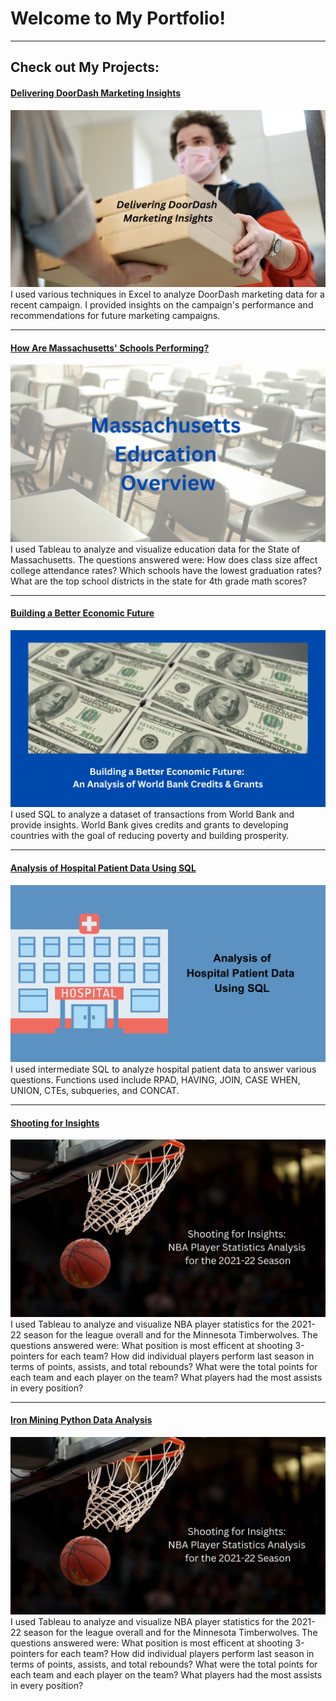 # Welcome to My Portfolio!

---

## Check out My Projects:

#### [Delivering DoorDash Marketing Insights](https://www.linkedin.com/pulse/delivering-doordash-marketing-insights-ehlert-mackie-mba-msba/)
[<img src="images/DoorDash with Text.png?raw=true"/>](https://www.linkedin.com/pulse/delivering-doordash-marketing-insights-ehlert-mackie-mba-msba/)
I used various techniques in Excel to analyze DoorDash marketing data for a recent campaign. I provided insights on the campaign's performance and recommendations for future marketing campaigns.

---
#### [How Are Massachusetts' Schools Performing?](https://www.linkedin.com/pulse/how-massachusetts-schools-performing-christy-ehlert-mackie-mba-msba/)
[<img src="images/Massachusetts Education Overview.png?raw=true"/>](https://www.linkedin.com/pulse/how-massachusetts-schools-performing-christy-ehlert-mackie-mba-msba/)
I used Tableau to analyze and visualize education data for the State of Massachusetts. The questions answered were:
How does class size affect college attendance rates?
Which schools have the lowest graduation rates?
What are the top school districts in the state for 4th grade math scores?

---
#### [Building a Better Economic Future](https://www.linkedin.com/pulse/building-better-economic-future-analysis-world-bank-christy/)
[<img src="images/Building a Better Economic Future An Analysis of World Bank Credits & Grants.png?raw=true"/>](https://www.linkedin.com/pulse/building-better-economic-future-analysis-world-bank-christy/)
I used SQL to analyze a dataset of transactions from World Bank and provide insights. World Bank gives credits and grants to developing countries with the goal of reducing poverty and building prosperity.

---
#### [Analysis of Hospital Patient Data Using SQL](https://www.linkedin.com/pulse/analysis-hospital-patient-data-using-sql-ehlert-mackie-mba-msba/)
[<img src="images/Analysis of Hospital Patient Data.png?raw=true"/>](https://www.linkedin.com/pulse/analysis-hospital-patient-data-using-sql-ehlert-mackie-mba-msba/)
I used intermediate SQL to analyze hospital patient data to answer various questions. Functions used include RPAD, HAVING, JOIN, CASE WHEN, UNION, CTEs, subqueries, and CONCAT.

---
#### [Shooting for Insights](https://www.linkedin.com/pulse/shooting-insights-nba-player-statistics-analysis-christy/)
[<img src="images/Shooting for Insights NBA Player Statistics Analysis for the 2021-22 Season.png?raw=true"/>](https://www.linkedin.com/pulse/shooting-insights-nba-player-statistics-analysis-christy/)
I used Tableau to analyze and visualize NBA player statistics for the 2021-22 season for the league overall and for the Minnesota Timberwolves. The questions answered were:
What position is most efficent at shooting 3-pointers for each team?
How did individual players perform last season in terms of points, assists, and total rebounds?
What were the total points for each team and each player on the team?
What players had the most assists in every position?

---
#### [Iron Mining Python Data Analysis](https://www.linkedin.com/pulse/shooting-insights-nba-player-statistics-analysis-christy/)
[<img src="images/Shooting for Insights NBA Player Statistics Analysis for the 2021-22 Season.png?raw=true"/>](https://www.linkedin.com/pulse/shooting-insights-nba-player-statistics-analysis-christy/)
I used Tableau to analyze and visualize NBA player statistics for the 2021-22 season for the league overall and for the Minnesota Timberwolves. The questions answered were:
What position is most efficent at shooting 3-pointers for each team?
How did individual players perform last season in terms of points, assists, and total rebounds?
What were the total points for each team and each player on the team?
What players had the most assists in every position?
